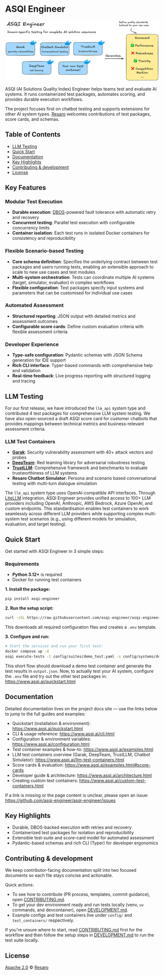 # ASQI Engineer

![ASQI Engineer](./docs/asqi-engineer-cover.png)

ASQI (AI Solutions Quality Index) Engineer helps teams test and evaluate AI systems. It runs containerized test packages, automates scoring, and provides durable execution workflows.

The project focuses first on chatbot testing and supports extensions for other AI system types. [Resaro][Resaro] welcomes contributions of test packages, score cards, and schemas.

## Table of Contents

- [LLM Testing](#llm-testing)
- [Quick Start](#quick-start)
- [Documentation](#documentation)
- [Key Highlights](#key-highlights)
- [Contributing & development](#contributing--development)
- [License](#license)

## Key Features

### **Modular Test Execution**

- **Durable execution**: [DBOS]-powered fault tolerance with automatic retry and recovery
- **Concurrent testing**: Parallel test execution with configurable concurrency limits
- **Container isolation**: Each test runs in isolated Docker containers for consistency and reproducibility

### **Flexible Scenario-based Testing**

- **Core schema definition**: Specifies the underlying contract between test packages and users running tests, enabling an extensible approach to scale to new use cases and test modules
- **Multi-system orchestration**: Tests can coordinate multiple AI systems (target, simulator, evaluator) in complex workflows
- **Flexible configuration**: Test packages specify input systems and parameters that can be customised for individual use cases

### **Automated Assessment**

- **Structured reporting**: JSON output with detailed metrics and assessment outcomes
- **Configurable score cards**: Define custom evaluation criteria with flexible assessment criteria

### **Developer Experience**

- **Type-safe configuration**: Pydantic schemas with JSON Schema generation for IDE support
- **Rich CLI interface**: Typer-based commands with comprehensive help and validation
- **Real-time feedback**: Live progress reporting with structured logging and tracing

## LLM Testing

For our first release, we have introduced the `llm_api` system type and contributed 4 test packages for comprehensive LLM system testing. We have also open-sourced a draft ASQI score card for customer chatbots that provides mappings between technical metrics and business-relevant assessment criteria.

### **LLM Test Containers**

- **[Garak]**: Security vulnerability assessment with 40+ attack vectors and probes
- **[DeepTeam]**: Red teaming library for adversarial robustness testing
- **[TrustLLM]**: Comprehensive framework and benchmarks to evaluate trustworthiness of LLM systems
- **Resaro Chatbot Simulator**: Persona and scenario based conversational testing with multi-turn dialogue simulation

The `llm_api` system type uses OpenAI-compatible API interfaces. Through [LiteLLM] integration, ASQI Engineer provides unified access to 100+ LLM providers including OpenAI, Anthropic, AWS Bedrock, Azure OpenAI, and custom endpoints. This standardisation enables test containers to work seamlessly across different LLM providers while supporting complex multi-system test scenarios (e.g., using different models for simulation, evaluation, and target testing).

## Quick Start

Get started with ASQI Engineer in 3 simple steps:

### Requirements

- **Python 3.12+** is required
- Docker for running test containers

**1. Install the package:**

```bash
pip install asqi-engineer
```

**2. Run the setup script:**

```bash
curl -sSL https://raw.githubusercontent.com/asqi-engineer/asqi-engineer/main/setup.sh | bash
```

This downloads all required configuration files and creates a `.env` template.

**3. Configure and run:**

```bash
# Start the services and run your first test:
docker compose up -d
asqi execute-tests -t config/suites/demo_test.yaml -s config/systems/demo_systems.yaml
```

This short flow should download a demo test container and generate the test results in `output.json`. Now, to actually test your AI system, configure the `.env` file and try out the other test packages in: https://www.asqi.ai/quickstart.html

## Documentation

Detailed documentation lives on the project docs site — use the links below to jump to the full guides and examples:

- Quickstart (installation & environment): https://www.asqi.ai/quickstart.html
- CLI & usage reference: https://www.asqi.ai/cli.html
- Configuration & environment variables: https://www.asqi.ai/configuration.html
- Test container examples & how-to: https://www.asqi.ai/examples.html
- LLM test containers overview (Garak, DeepTeam, TrustLLM, Chatbot Simulator): https://www.asqi.ai/llm-test-containers.html
- Score cards & evaluation: https://www.asqi.ai/examples.html#score-cards
- Developer guide & architecture: https://www.asqi.ai/architecture.html
- Creating custom test containers: https://www.asqi.ai/custom-test-containers.html

If a link is missing or the page content is unclear, please open an issue: https://github.com/asqi-engineer/asqi-engineer/issues

## Key Highlights

- Durable, DBOS-backed execution with retries and recovery
- Containerized test packages for isolation and reproducibility
- Extensible test-suite and score-card model for automated assessment
- Pydantic-based schemas and rich CLI (Typer) for developer ergonomics

## Contributing & development

We keep contributor-facing documentation split into two focused documents so each file stays concise and actionable.

Quick actions:

- To see how to contribute (PR process, templates, commit guidance), open [CONTRIBUTING.md].
- To get your dev environment ready and run tests locally (venv, `uv` commands, and devcontainer), open [DEVELOPMENT.md].
- Example configs and test containers live under `config/` and `test_containers/` respectively.

If you're unsure where to start, read [CONTRIBUTING.md] first for the workflow and then follow the setup steps in [DEVELOPMENT.md] to run the test suite locally.

## License

[Apache 2.0](./license) © [Resaro]

[Resaro]: https://resaro.ai/
[DBOS]: https://github.com/dbos-inc/dbos-transact-py
[LiteLLM]: https://github.com/BerriAI/litellm
[Garak]: https://github.com/NVIDIA/garak
[DeepTeam]: https://github.com/confident-ai/deepteam
[TrustLLM]: https://github.com/HowieHwong/TrustLLM
[CONTRIBUTING.md]: ./CONTRIBUTING.md
[DEVELOPMENT.md]: ./DEVELOPMENT.md
